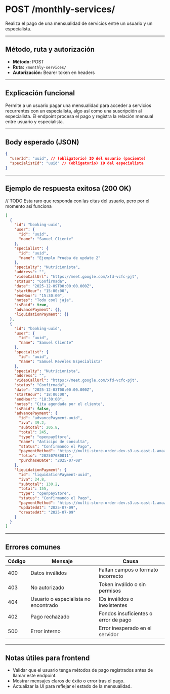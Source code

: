 # POST /monthly-services/

Realiza el pago de una mensualidad de servicios entre un usuario y un especialista.

---

## Método, ruta y autorización

- **Método:** POST
- **Ruta:** `/monthly-services/`
- **Autorización:** Bearer token en headers

---

## Explicación funcional

Permite a un usuario pagar una mensualidad para acceder a servicios recurrentes con un especialista, algo así como una suscripción al especialista. El endpoint procesa el pago y registra la relación mensual entre usuario y especialista.

---

## Body esperado (JSON)

```json
{
  "userId": "uuid", // (obligatorio) ID del usuario (paciente)
  "specialistId": "uuid" // (obligatorio) ID del especialista
}
```

---

## Ejemplo de respuesta exitosa (200 OK)

// TODO Esta raro que responda con las citas del usuario, pero por el momento así funciona

```json
[
  {
    "id": "booking-uuid",
    "user": {
      "id": "uuid",
      "name": "Samuel Cliente"
    },
    "specialist": {
      "id": "uuid",
      "name": "Ejemplo Prueba de update 2"
    },
    "specialty": "Nutricionista",
    "address": "",
    "videoCallUrl": "https://meet.google.com/xfd-vcfc-pjt",
    "status": "Confirmada",
    "date": "2025-12-09T00:00:00.000Z",
    "startHour": "15:00:00",
    "endHour": "15:30:00",
    "notes": "Todo cool jaja",
    "isPaid": true,
    "advancePayment": {},
    "liquidationPayment": {}
  },
  {
    "id": "booking-uuid",
    "user": {
      "id": "uuid",
      "name": "Samuel Cliente"
    },
    "specialist": {
      "id": "uuid",
      "name": "Samuel Reveles Especialista"
    },
    "specialty": "Nutricionista",
    "address": "",
    "videoCallUrl": "https://meet.google.com/xfd-vcfc-pjt",
    "status": "Confirmada",
    "date": "2025-12-03T00:00:00.000Z",
    "startHour": "18:00:00",
    "endHour": "18:30:00",
    "notes": "Cita agendada por el cliente",
    "isPaid": false,
    "advancePayment": {
      "id": "advancePayment-uuid",
      "iva": 39.2,
      "subtotal": 205.8,
      "total": 245,
      "type": "openpayStore",
      "name": "Anticipo de consulta",
      "status": "Confirmando el Pago",
      "paymentMethod": "https://multi-store-order-dev.s3.us-east-1.amazonaws.com/payment-receipt/bookings/f0d8e32b-e4bb-4e08-ae48-6c9b96a3a98f/1010102061935396.pdf",
      "folio": "202507080011",
      "purchaseDate": "2025-07-08"
    },
    "liquidationPayment": {
      "id": "liquidationPayment-uuid",
      "iva": 24.8,
      "subtotal": 130.2,
      "total": 155,
      "type": "openpayStore",
      "status": "Confirmando el Pago",
      "paymentMethod": "https://multi-store-order-dev.s3.us-east-1.amazonaws.com/payment-receipt/bookings/f0d8e32b-e4bb-4e08-ae48-6c9b96a3a98f/1010102061935396.pdf",
      "updatedAt": "2025-07-09",
      "createdAt": "2025-07-09"
    }
  }
]
```

---

## Errores comunes

| Código | Mensaje                              | Causa                                |
| ------ | ------------------------------------ | ------------------------------------ |
| 400    | Datos inválidos                      | Faltan campos o formato incorrecto   |
| 403    | No autorizado                        | Token inválido o sin permisos        |
| 404    | Usuario o especialista no encontrado | IDs inválidos o inexistentes         |
| 402    | Pago rechazado                       | Fondos insuficientes o error de pago |
| 500    | Error interno                        | Error inesperado en el servidor      |

---

## Notas útiles para frontend

- Validar que el usuario tenga métodos de pago registrados antes de llamar este endpoint.
- Mostrar mensajes claros de éxito o error tras el pago.
- Actualizar la UI para reflejar el estado de la mensualidad.
